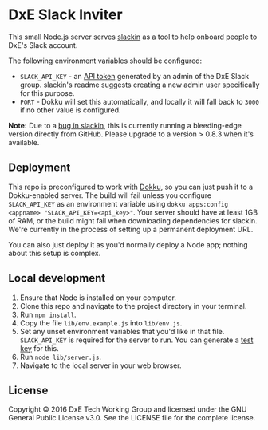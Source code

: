 DxE Slack Inviter
=================

This small Node.js server serves [slackin](https://github.com/rauchg/slackin/) as a tool to help onboard people to DxE's Slack account.

The following environment variables should be configured:
* `SLACK_API_KEY` - an [API token](https://api.slack.com/web) generated by an admin of the DxE Slack group. slackin's readme suggests creating a new admin user specifically for this purpose.
* `PORT` - Dokku will set this automatically, and locally it will fall back to `3000` if no other value is configured.

**Note:** Due to a [bug in slackin](https://github.com/rauchg/slackin/issues/169), this is currently running a bleeding-edge version directly from GitHub. Please upgrade to a version > 0.8.3 when it's available.

Deployment
----------

This repo is preconfigured to work with [Dokku](https://github.com/dokku/dokku), so you can just push it to a Dokku-enabled server. The build will fail unless you configure `SLACK_API_KEY` as an environment variable using `dokku apps:config <appname> "SLACK_API_KEY=<api_key>"`. Your server should have at least 1GB of RAM, or the build might fail when downloading dependencies for slackin. We're currently in the process of setting up a permanent deployment URL.

You can also just deploy it as you'd normally deploy a Node app; nothing about this setup is complex.


Local development
-----------------

1. Ensure that Node is installed on your computer.
2. Clone this repo and navigate to the project directory in your terminal.
3. Run `npm install`.
4. Copy the file `lib/env.example.js` into `lib/env.js`.
5. Set any unset environment variables that you'd like in that file. `SLACK_API_KEY` is required for the server to run. You can generate a [test key](https://api.slack.com/web) for this.
6. Run `node lib/server.js`.
7. Navigate to the local server in your web browser.

License
-------

Copyright © 2016 DxE Tech Working Group and licensed under the GNU General Public License v3.0. See the LICENSE file for the complete license.
